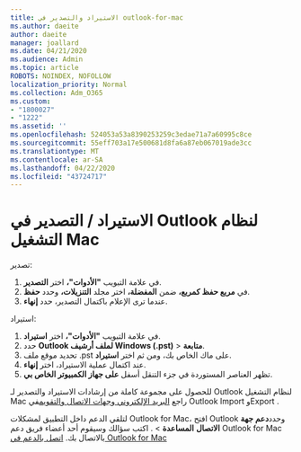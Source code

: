 ```yaml
---
title: الاستيراد والتصدير في outlook-for-mac
ms.author: daeite
author: daeite
manager: joallard
ms.date: 04/21/2020
ms.audience: Admin
ms.topic: article
ROBOTS: NOINDEX, NOFOLLOW
localization_priority: Normal
ms.collection: Adm_O365
ms.custom:
- "1800027"
- "1222"
ms.assetid: ''
ms.openlocfilehash: 524053a53a8390253259c3edae71a7a60995c8ce
ms.sourcegitcommit: 55eff703a17e500681d8fa6a87eb067019ade3cc
ms.translationtype: MT
ms.contentlocale: ar-SA
ms.lasthandoff: 04/22/2020
ms.locfileid: "43724717"
---
```

# <a name="importexport-in-outlook-for-mac"></a>الاستيراد / التصدير في Outlook لنظام التشغيل Mac 

تصدير:
1. في علامة التبويب **"الأدوات"،** اختر **التصدير**.
2. في **مربع حفظ كمربع،** ضمن **المفضلة،** اختر مجلد **التنزيلات،** وحدد **حفظ**.
3. عندما ترى الإعلام باكتمال التصدير، حدد **إنهاء**.

استيراد:
1. في علامة التبويب **"الأدوات"،** اختر **استيراد**.
2. حدد **Outlook لملف أرشيف Windows (.pst)** > **متابعة**.
3. تحديد موقع ملف .pst على ماك الخاص بك، ومن ثم اختر **استيراد**.
4. عند اكتمال عملية الاستيراد، اختر **إنهاء**.
5. تظهر العناصر المستوردة في جزء التنقل أسفل **على جهاز الكمبيوتر الخاص بي**.

للحصول على مجموعة كاملة من إرشادات الاستيراد والتصدير لـ Outlook لنظام التشغيل Mac راجع [البريد الإلكتروني وجهات الاتصال والتقويم](https://support.office.com/article/92577192-3881-4502-b79d-c3bbada6c8ef#ID0EAACAAA=Mac)في Outlook Import وExport . 

لتلقي الدعم داخل التطبيق لمشكلات Outlook for Mac، افتح Outlook وحدد**دعم جهة الاتصال** **المساعدة** > . اكتب سؤالك وسيقوم أحد أعضاء فريق دعم Outlook for Mac بالاتصال بك. [اتصل بالدعم في Outlook for Mac](https://go.microsoft.com/fwlink/?linkid=2002400&clcid=0x409)